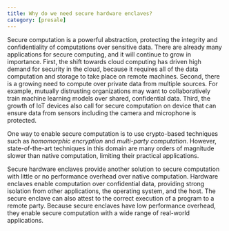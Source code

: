 ```yaml
---
title: Why do we need secure hardware enclaves?
category: [presale]
---
```


Secure computation is a powerful abstraction, protecting the integrity
and confidentiality of computations over sensitive data. There are
already many applications for secure computing, and it will continue
to grow in importance. First, the shift towards cloud computing has
driven high demand for security in the cloud, because it requires all
of the data computation and storage to take place on remote
machines. Second, there is a growing need to compute over private data
from multiple sources. For example, mutually distrusting organizations
may want to collaboratively train machine learning models over shared,
confidential data. Third, the growth of IoT devices also call for
secure computation on device that can ensure data from sensors
including the camera and microphone is protected.

One way to enable secure computation is to use crypto-based techniques
such as *homomorphic encryption* and *multi-party computation*. However,
state-of-the-art techniques in this domain are many orders of
magnitude slower than native computation, limiting their practical
applications.

Secure hardware enclaves provide another solution to secure
computation with little or no performance overhead over native
computation. Hardware enclaves enable computation over confidential
data, providing strong isolation from other applications, the
operating system, and the host. The secure enclave can also attest to
the correct execution of a program to a remote party. Because secure
enclaves have low performance overhead, they enable secure computation
with a wide range of real-world applications.
